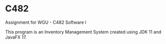 # C482
Assignment for WGU - C482 Software I

This program is an Inventory Management System created using JDK 11 and JavaFX 17.
